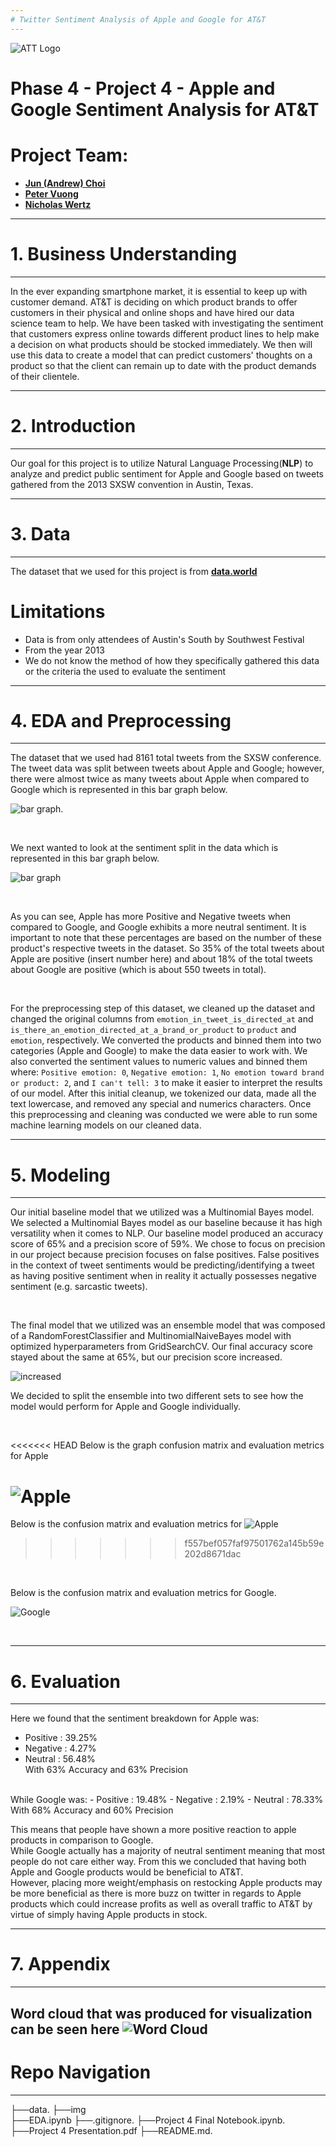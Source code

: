 ```yaml
---
# Twitter Sentiment Analysis of Apple and Google for AT&T
---
```

![ATT Logo](https://upload.wikimedia.org/wikipedia/commons/1/15/Old_AT%26T_Logo.png) <br>
# Phase 4 - Project 4 - Apple and Google Sentiment Analysis for AT&T
# Project Team:
- [**Jun (Andrew) Choi**](https://github.com/cjunhyuk)
- [**Peter Vuong**](https://github.com/petercvuong)
- [**Nicholas Wertz**](https://github.com/njw27)

---
# 1. Business Understanding
---
In the ever expanding smartphone market, it is essential to keep up with customer demand. AT&T is deciding on which product brands to offer customers in their physical and online shops and have hired our data science team to help. We have been tasked with investigating the sentiment that customers express online towards different product lines to help make a decision on what products should be stocked immediately. We then will use this data to create a model that can predict customers' thoughts on a product so that the client can remain up to date with the product demands of their clientele.

---
# 2. Introduction
---
Our goal for this project is to utilize Natural Language Processing(**NLP**) to analyze and predict public sentiment for Apple and Google based on tweets gathered from the 2013 SXSW convention in Austin, Texas. 

--- 
# 3. Data
--- 
The dataset that we used for this project is from [**data.world**](https://data.world/crowdflower/brands-and-product-emotions)

# Limitations
- Data is from only attendees of Austin's South by Southwest Festival
- From the year 2013
- We do not know the method of how they specifically gathered this data or the criteria the used to evaluate the sentiment

---
# 4. EDA and Preprocessing
---
The dataset that we used had 8161 total tweets from the SXSW conference. The tweet data was split between tweets about Apple and Google; however, there were almost twice as many tweets about Apple when compared to Google which is represented in this bar graph below.

![bar graph](img/Bar_chart_s10.png). 

<br>

We next wanted to look at the sentiment split in the data which is represented in this bar graph below.

![bar graph](img/Bar_chart_s12.png) 

<br>

As you can see, Apple has more Positive and Negative tweets when compared to Google, and Google exhibits a more neutral sentiment. It is important to note that these percentages are based on the number of these product's respective tweets in the dataset. So 35% of the total tweets about Apple are positive (insert number here) and about 18% of the total tweets about Google are positive (which is about 550 tweets in total).

<br>

For the preprocessing step of this dataset, we cleaned up the dataset and changed the original columns from `emotion_in_tweet_is_directed_at` and `	is_there_an_emotion_directed_at_a_brand_or_product` to `product` and `emotion`, respectively. We converted the products and binned them into two categories (Apple and Google) to make the data easier to work with. We also converted the sentiment values to numeric values and binned them where: `Positive emotion: 0`, `Negative emotion: 1`, `No emotion toward brand or product: 2`, and `I can't tell: 3` to make it easier to interpret the results of our model. After this initial cleanup, we tokenized our data, made all the text lowercase, and removed any special and numerics characters. Once this preprocessing and cleaning was conducted we were able to run some machine learning models on our cleaned data.

---
# 5. Modeling
---

Our initial baseline model that we utilized was a Multinomial Bayes model. We selected a Multinomial Bayes model as our baseline because it has high versatility when it comes to NLP.
Our baseline model produced an accuracy score of 65% and a precision score of 59%. We chose to focus on precision in our project because precision focuses on false positives. False positives in the context of tweet sentiments would be predicting/identifying a tweet as having positive sentiment when in reality it actually possesses negative sentiment (e.g. sarcastic tweets).

<br>

The final model that we utilized was an ensemble model that was composed of a RandomForestClassifier and MultinomialNaiveBayes model with optimized hyperparameters from GridSearchCV. Our final accuracy score stayed about the same at 65%, but our precision score increased.

![increased](img/Ensemble%20All.png)

We decided to split the ensemble into two different sets to see how the model would perform for Apple and Google individually. 

<br> 

<<<<<<< HEAD
Below is the graph confusion matrix and evaluation metrics for Apple

![Apple](img/Ensemble%20Apple.png)
=======
Below is the confusion matrix and evaluation metrics for ![Apple](img/Ensemble%20Apple.png)
>>>>>>> f557bef057faf97501762a145b59e202d8671dac

<br>

Below is the confusion matrix and evaluation metrics for Google.

![Google](img/Ensemble%20Google.png)

<br>

---
# 6. Evaluation
---

Here we found that the sentiment breakdown for Apple was:
- Positive : 39.25%
- Negative : 4.27%
- Neutral : 56.48% <br>
With 63% Accuracy and 63% Precision <br>
<br>
While Google was: 
- Positive : 19.48%
- Negative : 2.19%
- Neutral : 78.33% <br>
With 68% Accuracy and 60% Precision <br>

This means that people have shown a more positive reaction to apple products in comparison to Google. <br>
While Google actually has a majority of neutral sentiment meaning that most people do not care either way.
From this we concluded that having both Apple and Google products would be beneficial to AT&T. <br>
However, placing more weight/emphasis on restocking Apple products may be more beneficial as there is more buzz on twitter in regards to Apple products which could increase profits as well as overall traffic to AT&T by virtue of simply having Apple products in stock.


---
# 7. Appendix
---

Word cloud that was produced for visualization can be seen here 
![Word Cloud](img/apple_google_wordcloud.png)
---
# Repo Navigation
---

├──data. 
├──img  
├──EDA.ipynb
├──.gitignore. 
├──Project 4 Final Notebook.ipynb.
├──Project 4 Presentation.pdf 
├──README.md. 